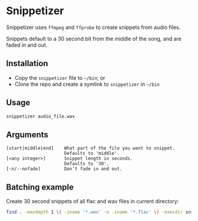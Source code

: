 # Snippetizer

Snippetizer uses `ffmpeg` and `ffprobe` to create snippets from audio files.

Snippets default to a 30 second bit from the middle of the song, and are faded in and out.

## Installation

- Copy the `snippetizer` file to  `~/bin`; or
- Clone the repo and create a symlink to `snippetizer` in `~/bin`

## Usage

```bash
snippetizer audio_file.wav
```

## Arguments

```text
[start|middle|end]    What part of the file you want to snippet.
                      Defaults to 'middle'.
[<any integer>]       Snippet length in seconds.
                      Defaults to '30'.
[-n/--nofade]         Don’t fade in and out.
```

## Batching example

Create 30 second snippets of all flac and wav files in current directory:

```bash
find . -maxdepth 1 \( -iname '*.wav' -o -iname '*.flac' \) -execdir snippetizer {} \;
```
